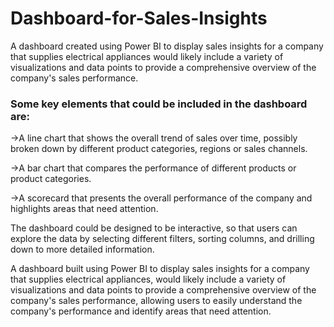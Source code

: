 # Dashboard-for-Sales-Insights
A dashboard created using Power BI to display sales insights for a company that supplies electrical appliances would likely include a variety of visualizations and data points to provide a comprehensive overview of the company's sales performance.

### Some key elements that could be included in the dashboard are:

->A line chart that shows the overall trend of sales over time, possibly broken down by different product categories, regions or sales channels.

->A bar chart that compares the performance of different products or product categories.

->A scorecard that presents the overall performance of the company and highlights areas that need attention.

The dashboard could be designed to be interactive, so that users can explore the data by selecting different filters, sorting columns, and drilling down to more detailed information.

A dashboard built using Power BI to display sales insights for a company that supplies electrical appliances, would likely include a variety of visualizations and data points to provide a comprehensive overview of the company's sales performance, allowing users to easily understand the company's performance and identify areas that need attention.
